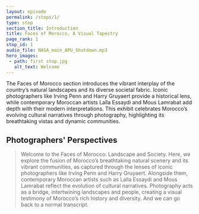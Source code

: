 ```yaml
---
layout: episode
permalink: /stops/1/
type: stop
section_title: Introduction
title: Faces of Morocco, A Visual Tapestry
page_rank: 1
stop_id: 1
audio_file: NASA_main_APU_Shutdown.mp3
hero_images:
 - path: first stop.jpg
   alt_text: Welcome
---
```


The Faces of Morocco section introduces the vibrant interplay of the country’s natural landscapes and its diverse societal fabric. Iconic photographers like Irving Penn and Harry Gruyaert provide a historical lens, while contemporary Moroccan artists Lalla Essaydi and Mous Lamrabat add depth with their modern interpretations. This exhibit celebrates Morocco’s evolving cultural narratives through photography, highlighting its breathtaking vistas and dynamic communities.

## Photographers' Perspectives

> Welcome to the Faces of Morocco: Landscape and Society. Here, we explore the fusion of Morocco’s breathtaking natural scenery and its vibrant communities, as captured through the lenses of iconic photographers like Irving Penn and Harry Gruyaert. Alongside them, contemporary Moroccan artists such as Lalla Essaydi and Mous Lamrabat reflect the evolution of cultural narratives. Photography acts as a bridge, intertwining landscapes and people, creating a visual testimony of Morocco’s rich history and diversity.
And we can go back to a normal transcript.
